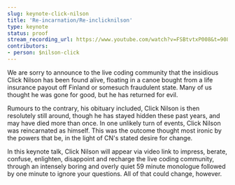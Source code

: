 ```yaml
---
slug: keynote-click-nilson
title: 'Re-incarnation/Re-inclicknilson'
type: keynote
status: proof
stream_recording_url: https://www.youtube.com/watch?v=FSBtvtxP008&t=9084s
contributors:
- person: $nilson-click
---
```


We are sorry to announce to the live coding community that the insidious Click Nilson has been found alive, floating in a canoe bought from a life insurance payout off Finland or somesuch fraudulent state. Many of us thought he was gone for good, but he has returned for evil.

Rumours to the contrary, his obituary included, Click Nilson is then resolutely still around, though he has stayed hidden these past years, and may have died more than once. In one unlikely turn of events, Click Nilson was reincarnated as himself. This was the outcome thought most ironic by the powers that be, in the light of CN's stated desire for change.

In this keynote talk, Click Nilson will appear via video link to impress, berate, confuse, enlighten, disappoint and recharge the live coding community, through an intensely boring and overly quiet 59 minute monologue followed by one minute to ignore your questions. All of that could change, however.